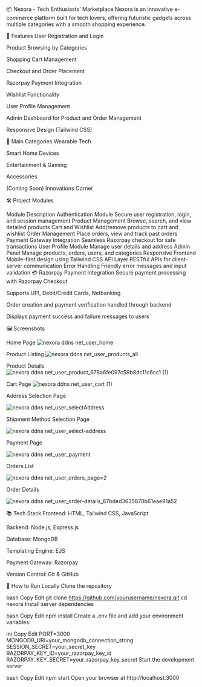 📦 Nexora - Tech Enthusiasts' Marketplace
Nexora is an innovative e-commerce platform built for tech lovers, offering futuristic gadgets across multiple categories with a smooth shopping experience.

🚀 Features
User Registration and Login

Product Browsing by Categories

Shopping Cart Management

Checkout and Order Placement

Razorpay Payment Integration

Wishlist Functionality

User Profile Management

Admin Dashboard for Product and Order Management

Responsive Design (Tailwind CSS)

🛒 Main Categories
Wearable Tech

Smart Home Devices

Entertainment & Gaming

Accessories

(Coming Soon) Innovations Corner

🛠️ Project Modules

Module	Description
Authentication Module	Secure user registration, login, and session management
Product Management	Browse, search, and view detailed products
Cart and Wishlist	Add/remove products to cart and wishlist
Order Management	Place orders, view and track past orders
Payment Gateway Integration	Seamless Razorpay checkout for safe transactions
User Profile Module	Manage user details and address
Admin Panel	Manage products, orders, users, and categories
Responsive Frontend	Mobile-first design using Tailwind CSS
API Layer	RESTful APIs for client-server communication
Error Handling	Friendly error messages and input validation
💳 Razorpay Payment Integration
Secure payment processing with Razorpay Checkout

Supports UPI, Debit/Credit Cards, Netbanking

Order creation and payment verification handled through backend

Displays payment success and failure messages to users

🖼️ Screenshots


Home Page
![nexora ddns net_user_home](https://github.com/user-attachments/assets/2ee8620d-7218-4788-bf3a-288ec8d4c949)

Product Listing
![nexora ddns net_user_products_all](https://github.com/user-attachments/assets/54d4a0ed-5ff5-424e-a089-8554192221e9)

Product Details
![nexora ddns net_user_product_678a6fe097c59b8dc11c6cc1 (1)](https://github.com/user-attachments/assets/3ac94cae-83b9-4ead-a176-1fdbe7134588)

Cart Page
![nexora ddns net_user_cart (1)](https://github.com/user-attachments/assets/365c458c-4769-499c-bc0e-4036acf500cf)

Address Selection Page

![nexora ddns net_user_selectAddress](https://github.com/user-attachments/assets/11659c18-ed19-40a8-ae65-69cdfdfc0547)

Shipment Method Selection Page

![nexora ddns net_user_select-address](https://github.com/user-attachments/assets/955d5cca-7ffa-425d-8540-e6bc530b2060)


Payment Page

![nexora ddns net_user_payment](https://github.com/user-attachments/assets/3932c250-6cae-4c12-a611-d57932182d24)


Orders List

![nexora ddns net_user_orders_page=2](https://github.com/user-attachments/assets/95d2e070-df35-4799-b18e-9a12d884cd2a)

Order Details

![nexora ddns net_user_order-details_67bded3635870b61eae91a52](https://github.com/user-attachments/assets/09ce1d86-57e9-49df-adb0-6edc189f1816)



📚 Tech Stack
Frontend: HTML, Tailwind CSS, JavaScript

Backend: Node.js, Express.js

Database: MongoDB

Templating Engine: EJS

Payment Gateway: Razorpay

Version Control: Git & GitHub

🚀 How to Run Locally
Clone the repository

bash
Copy
Edit
git clone https://github.com/yourusername/nexora.git
cd nexora
Install server dependencies

bash
Copy
Edit
npm install
Create a .env file and add your environment variables:

ini
Copy
Edit
PORT=3000
MONGODB_URI=your_mongodb_connection_string
SESSION_SECRET=your_secret_key
RAZORPAY_KEY_ID=your_razorpay_key_id
RAZORPAY_KEY_SECRET=your_razorpay_key_secret
Start the development server

bash
Copy
Edit
npm start
Open your browser at http://localhost:3000
